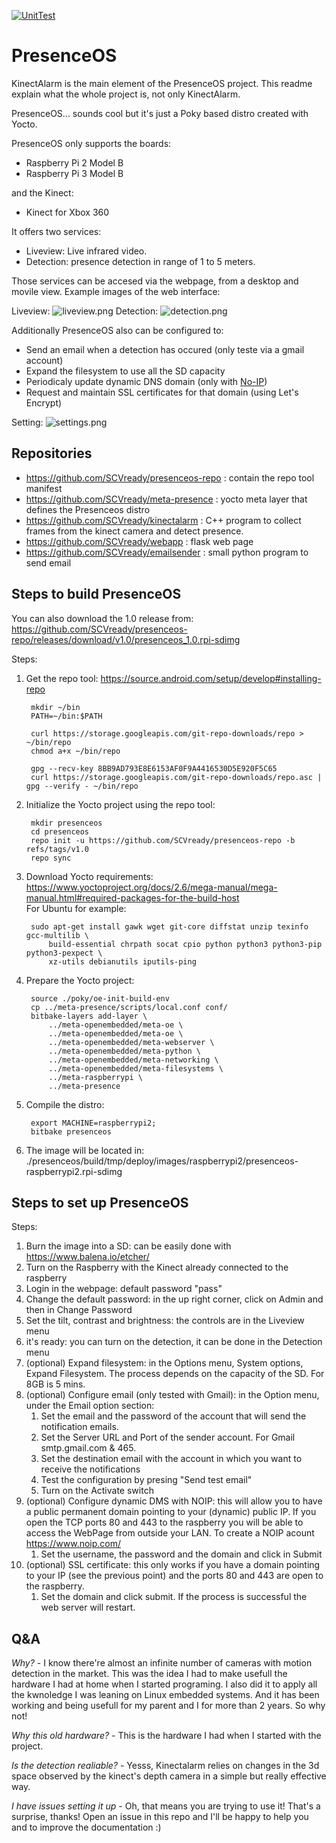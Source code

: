 [![UnitTest](https://github.com/SCVready/kinectalarm/actions/workflows/UnitTest.yml/badge.svg)](https://github.com/SCVready/kinectalarm/actions/workflows/UnitTest.yml)

# PresenceOS
KinectAlarm is the main element of the PresenceOS project. This readme explain what the whole project is, not only KinectAlarm.

PresenceOS... sounds cool but it's just a Poky based distro created with Yocto.

PresenceOS only supports the boards:
* Raspberry Pi 2 Model B
* Raspberry Pi 3 Model B

and the Kinect:
* Kinect for Xbox 360

It offers two services: 
* Liveview: Live infrared video.
* Detection: presence detection in range of 1 to 5 meters.

Those services can be accesed via the webpage, from a desktop and movile view. Example images of the web interface:

Liveview:
![liveview.png](/doc/liveview.png)
Detection:
![detection.png](/doc/detection.png)

Additionally PresenceOS also can be configured to:
* Send an email when a detection has occured (only teste via a gmail account)
* Expand the filesystem to use all the SD capacity
* Periodicaly update dynamic DNS domain (only with [No-IP](https://www.noip.com/))
* Request and maintain SSL certificates for that domain (using Let's Encrypt)

Setting:
![settings.png](/doc/settings.png)

## Repositories
* https://github.com/SCVready/presenceos-repo : contain the repo tool manifest
* https://github.com/SCVready/meta-presence : yocto meta layer that defines the Presenceos distro
* https://github.com/SCVready/kinectalarm : C++ program to collect frames from the kinect camera and detect presence.
* https://github.com/SCVready/webapp : flask web page
* https://github.com/SCVready/emailsender : small python program to send email

## Steps to build PresenceOS
You can also download the 1.0 release from: https://github.com/SCVready/presenceos-repo/releases/download/v1.0/presenceos_1.0.rpi-sdimg

Steps:

1. Get the repo tool: https://source.android.com/setup/develop#installing-repo

        mkdir ~/bin
        PATH=~/bin:$PATH

        curl https://storage.googleapis.com/git-repo-downloads/repo > ~/bin/repo
        chmod a+x ~/bin/repo

        gpg --recv-key 8BB9AD793E8E6153AF0F9A4416530D5E920F5C65
        curl https://storage.googleapis.com/git-repo-downloads/repo.asc | gpg --verify - ~/bin/repo

2. Initialize the Yocto project using the repo tool:

        mkdir presenceos
        cd presenceos
        repo init -u https://github.com/SCVready/presenceos-repo -b refs/tags/v1.0
        repo sync

3. Download Yocto requirements: https://www.yoctoproject.org/docs/2.6/mega-manual/mega-manual.html#required-packages-for-the-build-host<br/>For Ubuntu for example:

        sudo apt-get install gawk wget git-core diffstat unzip texinfo gcc-multilib \
            build-essential chrpath socat cpio python python3 python3-pip python3-pexpect \
            xz-utils debianutils iputils-ping

3. Prepare the Yocto project:

        source ./poky/oe-init-build-env
        cp ../meta-presence/scripts/local.conf conf/
        bitbake-layers add-layer \
            ../meta-openembedded/meta-oe \
            ../meta-openembedded/meta-oe \
            ../meta-openembedded/meta-webserver \
            ../meta-openembedded/meta-python \
            ../meta-openembedded/meta-networking \
            ../meta-openembedded/meta-filesystems \
            ../meta-raspberrypi \
            ../meta-presence

5. Compile the distro:

        export MACHINE=raspberrypi2;
        bitbake presenceos

6. The image will be located in: ./presenceos/build/tmp/deploy/images/raspberrypi2/presenceos-raspberrypi2.rpi-sdimg

## Steps to set up PresenceOS
Steps:

1. Burn the image into a SD: can be easily done with https://www.balena.io/etcher/
2. Turn on the Raspberry with the Kinect already connected to the raspberry
3. Login in the webpage: default password "pass"
4. Change the default password: in the up right corner, click on Admin and then in Change Password
5. Set the tilt, contrast and brightness: the controls are in the Liveview menu
6. it's ready: you can turn on the detection, it can be done in the Detection menu
7. (optional) Expand filesystem: in the Options menu, System options, Expand Filesystem. The process depends on the capacity of the SD. For 8GB is 5 mins.
8. (optional) Configure email (only tested with Gmail): in the Option menu, under the Email option section:<br/>
    1. Set the email and the password of the account that will send the notification emails.<br/>
    2. Set the Server URL and Port of the sender account. For Gmail smtp.gmail.com & 465.<br/>
    3. Set the destination email with the account in which you want to receive the notifications<br/>
    4. Test the configuration by presing "Send test email"<br/>
    5. Turn on the Activate switch
9. (optional) Configure dynamic DMS with NOIP: this will allow you to have a public permanent domain pointing to your (dynamic) public IP. If you open the TCP ports 80 and 443 to the raspberry you will be able to access the WebPage from outside your LAN. To create a NOIP acount https://www.noip.com/<br/>
    1. Set the username, the password and the domain and click in Submit
10. (optional) SSL certificate: this only works if you have a domain pointing to your IP (see the previous point) and the ports 80 and 443 are open to the raspberry.
    1. Set the domain and click submit. If the process is successful the web server will restart.

## Q&A
<em>Why?</em> - I know there're almost an infinite number of cameras with motion detection in the market. This was the idea I had to make usefull the hardware I had at home when I started programing. I also did it to apply all the kwnoledge I was leaning on Linux embedded systems. And it has been working and being usefull for my parent and I for more than 2 years. So why not!

<em>Why this old hardware?</em> - This is the hardware I had when I started with the project.

<em>Is the detection realiable?</em> - Yesss, Kinectalarm relies on changes in the 3d space observed by the kinect's depth camera in a simple but really effective way.

<em>I have issues setting it up</em> - Oh, that means you are trying to use it! That's a surprise, thanks! Open an issue in this repo and I'll be happy to help you and to improve the documentation :)
